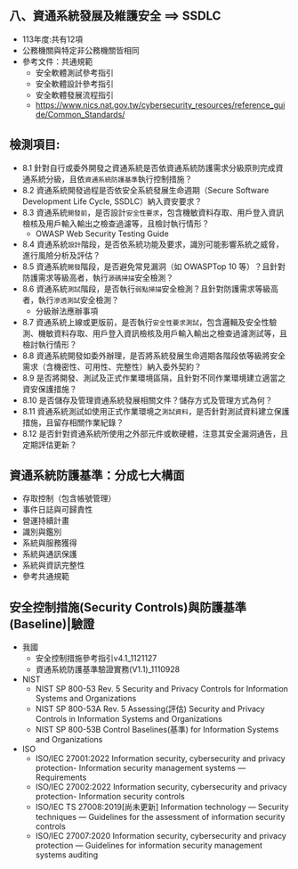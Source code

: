 ## 八、資通系統發展及維護安全 ==> SSDLC
- 113年度:共有12項
- 公務機關與特定非公務機關皆相同
- 參考文件：共通規範
  - 安全軟體測試參考指引
  - 安全軟體設計參考指引
  - 安全軟體發展流程指引
  - https://www.nics.nat.gov.tw/cybersecurity_resources/reference_guide/Common_Standards/
## 檢測項目:
- 8.1 針對自行或委外開發之資通系統是否依資通系統防護需求分級原則完成資通系統分級，且依`資通系統防護基準`執行控制措施？
- 8.2	資通系統開發過程是否依安全系統發展生命週期（Secure Software Development Life Cycle, SSDLC）納入資安要求？
- 8.3 資通系統`開發前`，是否設計`安全性要求`，包含機敏資料存取、用戶登入資訊檢核及用戶輸入輸出之檢查過濾等，且檢討執行情形？
  - OWASP Web Security Testing Guide 
- 8.4 資通系統`設計`階段，是否依系統功能及要求，識別可能影響系統之威脅，進行風險分析及評估？
- 8.5	資通系統`開發`階段，是否避免常見漏洞（如 OWASPTop 10 等）？且針對防護需求等級高者，執行`源碼掃描`安全檢測？
- 8.6 資通系統`測試`階段，是否執行`弱點掃描`安全檢測？且針對防護需求等級高者，執行`滲透測試`安全檢測？
  - 分級辦法應辦事項 
- 8.7 資通系統上線或更版前，是否執行`安全性要求測試`，包含邏輯及安全性驗測、機敏資料存取、用戶登入資訊檢核及用戶輸入輸出之檢查過濾測試等，且檢討執行情形？
- 8.8	資通系統開發如委外辦理，是否將系統發展生命週期各階段依等級將安全需求（含機密性、可用性、完整性）納入委外契約？
- 8.9 是否將開發、測試及正式作業環境區隔，且針對不同作業環境建立適當之資安保護措施？
- 8.10 	是否儲存及管理資通系統發展相關文件？儲存方式及管理方式為何？
- 8.11	資通系統測試如使用正式作業環境之`測試資料`，是否針對測試資料建立保護措施，且留存相關作業紀錄？
- 8.12 	是否針對資通系統所使用之外部元件或軟硬體，注意其安全漏洞通告，且定期評估更新？

## 資通系統防護基準：分成七大構面
- 存取控制（包含帳號管理）
- 事件日誌與可歸責性
- 營運持續計畫
- 識別與鑑別
- 系統與服務獲得
- 系統與通訊保護
- 系統與資訊完整性
- 參考共通規範
## 安全控制措施(Security Controls)與防護基準(Baseline)|驗證
- 我國
  - 安全控制措施參考指引v4.1_1121127
  - 資通系統防護基準驗證實務(V1.1)_1110928
- NIST
  - NIST SP 800-53 Rev. 5 Security and Privacy Controls for Information Systems and Organizations
  - NIST SP 800-53A Rev. 5 Assessing(評估) Security and Privacy Controls in Information Systems and Organizations
  - NIST SP 800-53B Control Baselines(基準) for Information Systems and Organizations
- ISO
  - ISO/IEC 27001:2022  Information security, cybersecurity and privacy protection- Information security management systems — Requirements
  - ISO/IEC 27002:2022  Information security, cybersecurity and privacy protection- Information security controls
  - ISO/IEC TS 27008:2019[尚未更新] Information technology — Security techniques — Guidelines for the assessment of information security controls
  - ISO/IEC 27007:2020 Information security, cybersecurity and privacy protection — Guidelines for information security management systems auditing
